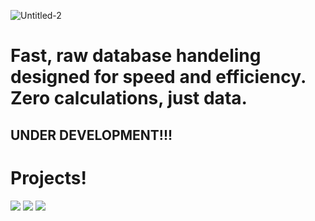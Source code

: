 ![Untitled-2](https://user-images.githubusercontent.com/67358250/229327103-300a0651-67eb-4def-95b1-2079da7c4eb0.png)
# Fast, raw database handeling designed for speed and efficiency. Zero calculations, just data.

## UNDER DEVELOPMENT!!!

# Projects!
<img src="https://user-images.githubusercontent.com/67358250/229352724-cac147b8-5f41-4897-8161-1746182f2769.png">
<img src="https://user-images.githubusercontent.com/67358250/232245693-f26f3818-5282-4431-b81c-4854ec02d71e.png">

<img src="https://user-images.githubusercontent.com/67358250/229352748-beeb582e-22ad-4e4f-9391-9f7aee1a3b2d.png">
